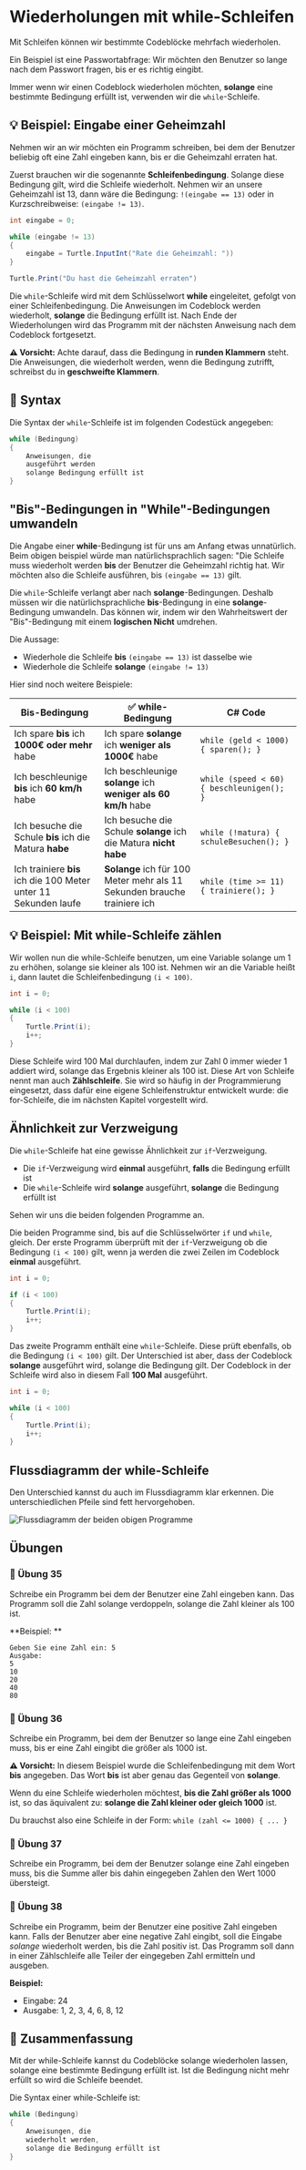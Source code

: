# Wiederholungen mit while-Schleifen

Mit Schleifen können wir bestimmte Codeblöcke mehrfach wiederholen.

Ein Beispiel ist eine Passwortabfrage:
Wir möchten den Benutzer so lange nach dem Passwort fragen, bis er es richtig eingibt.

Immer wenn wir einen Codeblock wiederholen möchten, 
**solange** eine bestimmte Bedingung erfüllt ist, verwenden wir die `while`-Schleife.

## 💡 Beispiel: Eingabe einer Geheimzahl

Nehmen wir an wir möchten ein Programm schreiben,
bei dem der Benutzer beliebig oft eine Zahl eingeben kann,
bis er die Geheimzahl erraten hat.

Zuerst brauchen wir die sogenannte **Schleifenbedingung**.
Solange diese Bedingung gilt, wird die Schleife wiederholt.
Nehmen wir an unsere Geheimzahl ist 13, dann wäre die Bedingung: `!(eingabe == 13)`
oder in Kurzschreibweise: `(eingabe != 13)`.


```cs
int eingabe = 0;

while (eingabe != 13)
{
    eingabe = Turtle.InputInt("Rate die Geheimzahl: "))
}

Turtle.Print("Du hast die Geheimzahl erraten")
```

Die `while`-Schleife wird mit dem Schlüsselwort **while** eingeleitet, gefolgt von einer Schleifenbedingung.
Die Anweisungen im Codeblock werden wiederholt, **solange** die Bedingung erfüllt ist.
Nach Ende der Wiederholungen wird das Programm mit der nächsten Anweisung nach dem Codeblock fortgesetzt.

**⚠️ Vorsicht:** Achte darauf, dass die Bedingung in **runden Klammern** steht. Die Anweisungen, die wiederholt werden, wenn die Bedingung zutrifft, schreibst du in **geschweifte Klammern**.


## 📜 Syntax

Die Syntax der `while`-Schleife ist im folgenden Codestück angegeben:


```cs
while (Bedingung)
{
    Anweisungen, die
    ausgeführt werden
    solange Bedingung erfüllt ist
}
```


## "Bis"-Bedingungen in "While"-Bedingungen umwandeln

Die Angabe einer **while**-Bedingung ist für uns am Anfang etwas unnatürlich.
Beim obigen beispiel würde man natürlichsprachlich sagen:
"Die Schleife muss wiederholt werden **bis** der Benutzer die Geheimzahl richtig hat.
Wir möchten also die Schleife ausführen, bis `(eingabe == 13)` gilt.

Die `while`-Schleife verlangt aber nach **solange**-Bedingungen.
Deshalb müssen wir die natürlichsprachliche **bis**-Bedingung in eine **solange**-Bedingung umwandeln.
Das können wir, indem wir den Wahrheitswert der "Bis"-Bedingung
mit einem **logischen Nicht** umdrehen.

Die Aussage:
* Wiederhole die Schleife **bis** `(eingabe == 13)` ist dasselbe wie
* Wiederhole die Schleife **solange** `(eingabe != 13)`

Hier sind noch weitere Beispiele:

| Bis-Bedingung  | ✅ while-Bedingung | C# Code |
| ------------- | ------------- | ------------- |
| Ich spare **bis** ich **1000€ oder mehr** habe | Ich spare **solange** ich **weniger als 1000€** habe | `while (geld < 1000) { sparen(); }` |
| Ich beschleunige **bis** ich **60 km/h** habe | Ich beschleunige **solange** ich  **weniger als 60 km/h** habe |  `while (speed < 60) { beschleunigen(); }` |
| Ich besuche die Schule **bis** ich die Matura **habe** | Ich besuche die Schule **solange** ich die Matura **nicht habe** | `while (!matura) { schuleBesuchen(); }` |
| Ich trainiere **bis** ich die 100 Meter unter 11 Sekunden laufe | **Solange** ich für 100 Meter mehr als 11 Sekunden brauche trainiere ich | `while (time >= 11) { trainiere(); }` |



## 💡 Beispiel: Mit while-Schleife zählen

Wir wollen nun die while-Schleife benutzen, um eine
Variable solange um 1 zu erhöhen, solange sie kleiner als 100 ist.
Nehmen wir an die Variable heißt `i`, dann lautet die Schleifenbedingung `(i < 100)`.

```cs
int i = 0;

while (i < 100)
{
    Turtle.Print(i);
    i++;
}
```

Diese Schleife wird 100 Mal durchlaufen, indem zur Zahl 0 immer wieder 1 addiert wird,
solange das Ergebnis kleiner als 100 ist.
Diese Art von Schleife nennt man auch **Zählschleife**.
Sie wird so häufig in der Programmierung eingesetzt,
dass dafür eine eigene Schleifenstruktur entwickelt wurde:
die for-Schleife, die im nächsten Kapitel vorgestellt wird.

## Ähnlichkeit zur Verzweigung

Die `while`-Schleife hat eine gewisse Ähnlichkeit zur `if`-Verzweigung.

* Die `if`-Verzweigung wird **einmal** ausgeführt, **falls** die Bedingung erfüllt ist
* Die `while`-Schleife wird **solange** ausgeführt, **solange** die Bedingung erfüllt ist

Sehen wir uns die beiden folgenden Programme an.

Die beiden Programme sind, bis auf die Schlüsselwörter `if` und `while`, gleich.
Der erste Programm überprüft mit der `if`-Verzweigung ob die Bedingung 
`(i < 100)` gilt, wenn ja werden die zwei Zeilen im Codeblock **einmal** ausgeführt.

```cs
int i = 0;

if (i < 100)
{
    Turtle.Print(i);
    i++;
}
```

Das zweite Programm enthält eine `while`-Schleife.
Diese prüft ebenfalls, ob die Bedingung `(i < 100)` gilt.
Der Unterschied ist aber, dass der Codeblock **solange** ausgeführt wird,
solange die Bedingung gilt. Der Codeblock in der Schleife
wird also in diesem Fall **100 Mal** ausgeführt.

```cs
int i = 0;

while (i < 100)
{
    Turtle.Print(i);
    i++;
}
```

## Flussdiagramm der while-Schleife

Den Unterschied kannst du auch im Flussdiagramm klar erkennen.
Die unterschiedlichen Pfeile sind fett hervorgehoben.

![Flussdiagramm der beiden obigen Programme](./images/ifvswhile.png)

<!-- 
## ⚠️ Die Endlosschleife und Abbruch mit break
-->


## Übungen

### 📝 Übung 35
Schreibe ein Programm bei dem der Benutzer eine Zahl eingeben kann.
Das Programm soll die Zahl solange verdoppeln,
solange die Zahl kleiner als 100 ist.

**Beispiel: **
```
Geben Sie eine Zahl ein: 5
Ausgabe:
5
10
20
40
80
```

### 📝 Übung 36
Schreibe ein Programm, bei dem der Benutzer so lange eine Zahl eingeben muss,
bis er eine Zahl eingibt die größer als 1000 ist.

**⚠️ Vorsicht:** In diesem Beispiel wurde die Schleifenbedingung mit dem
Wort **bis** angegeben. Das Wort **bis** ist aber genau das Gegenteil von **solange**.

Wenn du eine Schleife wiederholen möchtest, **bis die Zahl größer als 1000** ist,
so das äquivalent zu: **solange die Zahl kleiner oder gleich 1000** ist.

Du brauchst also eine Schleife in der Form: `while (zahl <= 1000) { ... }`

### 📝 Übung 37
Schreibe ein Programm, bei dem der Benutzer solange eine Zahl
eingeben muss, bis die Summe aller bis dahin eingegeben Zahlen
den Wert 1000 übersteigt.

### 📝 Übung 38

Schreibe ein Programm, beim der Benutzer eine positive Zahl eingeben kann.
Falls der Benutzer aber eine negative Zahl eingibt, 
soll die Eingabe *solange* wiederholt werden, bis die Zahl positiv ist.
Das Programm soll dann in einer Zählschleife alle Teiler der
eingegeben Zahl ermitteln und ausgeben.

**Beispiel:**

* Eingabe: 24
* Ausgabe: 1, 2, 3, 4, 6, 8, 12

<!-- 
### 📝 Übung 39

Schreibe ein Programm bei der Zuerst eine Zufallszahl zwischen 1 und 100 generiert wird.
Der folgende Code demonstriert wie das funktioniert.

```python
from random import *
randint(1,100)
```
Der Benutzer muss solange eine Zahl eingeben, bis er die Zufallszahl errät.
Falls der Benutzer eine zu kleine Zahl eingibt, gibst du "zu niedrig" aus.
Falls die Eingabe zu hoch ist, gibst du "zu hoch" aus.
So unterstützt du den Benutzer deines Programms.
-->

## 🧭 Zusammenfassung

Mit der while-Schleife kannst du Codeblöcke solange wiederholen lassen, solange eine bestimmte Bedingung erfüllt ist. Ist die Bedingung nicht mehr erfüllt so wird die Schleife beendet.

Die Syntax einer while-Schleife ist:

```cs
while (Bedingung)
{
    Anweisungen, die
    wiederholt werden,
    solange die Bedingung erfüllt ist
}
```



















